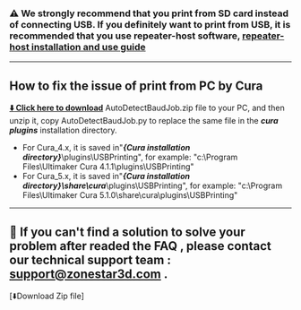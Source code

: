 
### :warning: We strongly recommend that you print from SD card instead of connecting USB. If you definitely want to print from USB, it is recommended that you use repeater-host software, [repeater-host installation and use guide](https://github.com/ZONESTAR3D/Z8P/blob/main/Z8P-MK2/2-Operation_Guide/PrintFromPC/readme.md)

-----
## How to fix the issue of print from PC by Cura
[**:arrow_down: Click here to download**](./AutoDetectBaudJob.zip) AutoDetectBaudJob.zip file to your PC, and then unzip it, copy AutoDetectBaudJob.py to replace the same file in the ***cura plugins*** installation directory.    
- For Cura_4.x, it is saved in"***{Cura installation directory}***\plugins\USBPrinting", for example: "c:\Program Files\Ultimaker Cura 4.1.1\plugins\USBPrinting"
- For Cura_5.x, it is saved in"***{Cura installation directory}\share\cura***\plugins\USBPrinting", for example: "c:\Program Files\Ultimaker Cura 5.1.0\share\cura\plugins\USBPrinting"

--------
## :email: If you can't find a solution to solve your problem after readed the FAQ , please contact our technical support team : support@zonestar3d.com .
[:arrow_down:Download Zip file]